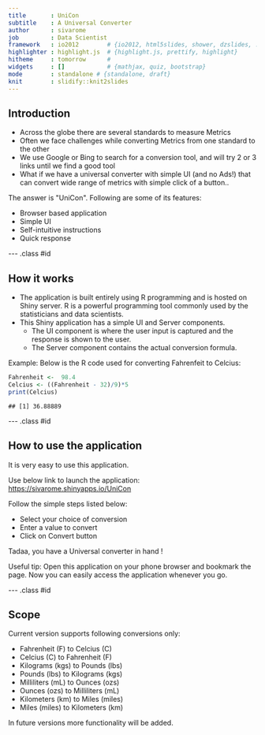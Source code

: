```yaml
---
title       : UniCon
subtitle    : A Universal Converter
author      : sivarome
job         : Data Scientist
framework   : io2012        # {io2012, html5slides, shower, dzslides, ...}
highlighter : highlight.js  # {highlight.js, prettify, highlight}
hitheme     : tomorrow      # 
widgets     : []            # {mathjax, quiz, bootstrap}
mode        : standalone # {standalone, draft}
knit        : slidify::knit2slides
---
```


## Introduction

 * Across the globe there are several standards to measure Metrics
 * Often we face challenges while converting Metrics from one standard to the other
 * We use Google or Bing to search for a conversion tool, and will try 2 or 3 links until we find a good tool
 * What if we have a universal converter with simple UI (and no Ads!) that can convert wide range of metrics with simple click of a button..
 
The answer is "UniCon".  Following are some of its features:
 * Browser based application
 * Simple UI
 * Self-intuitive instructions
 * Quick response


--- .class #id 

## How it works

 * The application is built entirely using R programming and is hosted on Shiny server.  R is a powerful programming tool commonly used by the statisticians and data scientists.  
 * This Shiny application has a simple UI and Server components. 
   - The UI component is where the user input is captured and the response is shown to the user.
   - The Server component contains the actual conversion formula.

Example: 
Below is the R code used for converting Fahrenfeit to Celcius:


```r
Fahrenheit <-  98.4
Celcius <- ((Fahrenheit - 32)/9)*5
print(Celcius)
```

```
## [1] 36.88889
```


--- .class #id 

## How to use the application

It is very easy to use this application. 


Use below link to launch the application:
https://sivarome.shinyapps.io/UniCon  


Follow the simple steps listed below:

 * Select your choice of conversion
 * Enter a value to convert
 * Click on Convert button


Tadaa, you have a Universal converter in hand !


Useful tip:
Open this application on your phone browser and bookmark the page. Now you can easily access the application whenever you go.

--- .class #id 

## Scope

Current version supports following conversions only:  

 * Fahrenheit (F) to Celcius (C)
 * Celcius (C) to Fahrenheit (F)
 * Kilograms (kgs) to Pounds (lbs)
 * Pounds (lbs) to Kilograms (kgs)
 * Milliliters (mL) to Ounces (ozs)
 * Ounces (ozs) to Milliliters (mL)
 * Kilometers (km) to Miles (miles)
 * Miles (miles) to Kilometers (km)

In future versions more functionality will be added.
